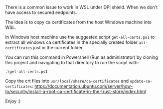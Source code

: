 

There is a common issue to work in WSL under DPI shield. When we don't have
access to secured endpoints.

The idea is to copy ca certificates from the host Windows machine into WSL.

In Windows host machine use the suggested script `get-all-certs.ps1`
to extract all windows ca certificates in the specially created folder
`all-certificates` just in the current folder.

You can run this command in Powershell (Run as administrator) by cloning
this project and navigating to that directory to run the script with:
```
.\get-all-certs.ps1
```

Copy the crt files into `usr/local/share/ca-certificates` and
`update-ca-certificates`: 
https://documentation.ubuntu.com/server/how-to/security/install-a-root-ca-certificate-in-the-trust-store/index.html

Enjoy :)

